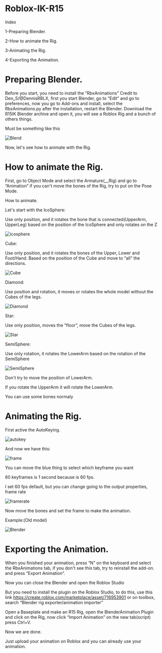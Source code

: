 # Roblox-IK-R15

Index

1-Preparing Blender.

2-How to animate the Rig.

3-Animating the Rig.

4-Exporting the Animation.

# Preparing Blender.

Before you start, you need to install the “RbxAnimations” Credit to Den_S/@DennisRBLX, first you start Blender, go to “Edit” and go to preferences, now you go to Add-ons and install, select the RbxAnimations.py after the installation, restart the Blender.
Download the R15IK Blender archive and open it, you will see a Roblox Rig and a bunch of others things.

Must be something like this

![Blend](https://user-images.githubusercontent.com/125750057/236719011-2403b6a7-3227-40ed-a91e-03cb17a8da24.png)

Now, let's see how to animate with the Rig.

# How to animate the Rig.

First, go to Object Mode and select the Armature(__Rig) and go to “Animation” if you can't move the bones of the Rig, try to put on the Pose Mode.

How to animate.

Let's start with the IcoSphere:

Use only position, and it rotates the bone that is connected(UpperArm, UpperLeg) based on the position of the IcoSphere and only rotates on the Z

![icosphere](https://user-images.githubusercontent.com/125750057/236720350-80194a15-cf55-4d73-8089-ede4553cc145.png)

Cube:

Use only position, and it rotates the bones of the Upper, Lower and Foot/Hand. Based on the position of the Cube and move to “all” the directions.

![Cube](https://user-images.githubusercontent.com/125750057/236722421-a66f7eb1-f267-4acb-91db-530321b67ec5.png)

Diamond:

Use position and rotation, it moves or rotates the whole model without the Cubes of the legs.

![Diamond](https://user-images.githubusercontent.com/125750057/236723222-2cfd080f-dfd8-453c-8657-136c4e7f85f9.png)

Star:

Use only position, moves the “floor”, move the Cubes of the legs.

![Star](https://user-images.githubusercontent.com/125750057/236723924-fdea0432-4f86-4861-b0f0-4c7fb40fdc5d.png)

SemiSphere:

Use only rotation, it rotates the LowerArm based on the rotation of the SemiSphere

![SemiSphere](https://user-images.githubusercontent.com/125750057/236724212-50c6a16b-8126-4d31-be06-f0fc1c4cfbe3.png)

Don't try to move the position of LowerArm.

If you rotate the UpperArm it will rotate the LowerArm.

You can use some bones normaly 

# Animating the Rig.

First active the AutoKeying.

![autokey](https://user-images.githubusercontent.com/125750057/236725937-69dfa6dd-8740-489f-8e68-ea3a557efdba.png)


And now we have this:

![frame](https://user-images.githubusercontent.com/125750057/236725561-1baf9a86-97cc-498f-a679-7aba30a01662.png)

You can move the blue thing to select which keyframe you want

60 keyframes is 1 second because is 60 fps.

I set 60 fps default, but you can change going to the output properties, frame rate

![framerate](https://user-images.githubusercontent.com/125750057/236726753-037dd4bb-e96f-4529-9672-cff428439db9.png)

Now move the bones and set the frame to make the animation.

Example:(Old model)

![Blender](https://user-images.githubusercontent.com/125750057/236730077-8f32006a-1ee7-4619-89f5-afc72b62231b.gif)

# Exporting the Animation.

When you finished your animation, press  “N” on the keyboard and select the RbxAnimations tab, if you don't see this tab, try to reinstall the add-on.
and press “Export Animation”.

Now you can close the Blender and open the Roblox Studio

But you need to install the plugin on the Roblox Studio, to do this, use this link https://create.roblox.com/marketplace/asset/716953901 or on toolbox, search “Blender rig exporter/animation importer”

Open a Baseplate and make an R15 Rig, open the BlenderAnimation Plugin and click on the Rig, now click “Import Animation” on the new tab(script) press Ctrl+V.

Now we are done.

Just upload your animation on Roblox and you can already use your animation.
